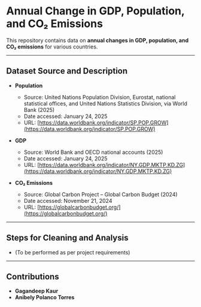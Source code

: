 # Annual Change in GDP, Population, and CO₂ Emissions  

This repository contains data on **annual changes in GDP, population, and CO₂ emissions** for various countries.  

---

## Dataset Source and Description

- **Population**  
  - Source: United Nations Population Division, Eurostat, national statistical offices, and United Nations Statistics Division, via World Bank (2025)  
  - Date accessed: January 24, 2025  
  - URL: [https://data.worldbank.org/indicator/SP.POP.GROW](https://data.worldbank.org/indicator/SP.POP.GROW)  

- **GDP**  
  - Source: World Bank and OECD national accounts (2025)  
  - Date accessed: January 24, 2025  
  - URL: [https://data.worldbank.org/indicator/NY.GDP.MKTP.KD.ZG](https://data.worldbank.org/indicator/NY.GDP.MKTP.KD.ZG)  

- **CO₂ Emissions**  
  - Source: Global Carbon Project – Global Carbon Budget (2024)  
  - Date accessed: November 21, 2024  
  - URL: [https://globalcarbonbudget.org/](https://globalcarbonbudget.org/)  

---

## Steps for Cleaning and Analysis  

- (To be performed as per project requirements)  

---

## Contributions  

- **Gagandeep Kaur**  
- **Anibely Polanco Torres**  

